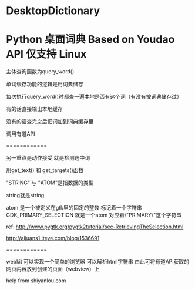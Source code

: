 # DesktopDictionary
Python 桌面词典 Based on Youdao API 
仅支持 Linux
=======================

主体查询函数为query_word()

单词缓存功能的逻辑是用词典储存

每次执行query_word()时都查一遍本地是否有这个词（有没有被词典储存过）

有的话直接输出本地缓存

没有的话查完之后把词加到词典缓存里

调用有道API

============

另一重点是动作接受 就是检测选中词

用get_text() 和 get_targets()函数

"STRING" 与 "ATOM"是指数据的类型

string就是string

atom 是一个被定义在gtk里的固定的整数 标记着一个字符串 GDK_PRIMARY_SELECTION 就是一个atom 对应着/"PRIMARY/"这个字符串

ref: 
http://www.pygtk.org/pygtk2tutorial/sec-RetrievingTheSelection.html

http://aijuans1.iteye.com/blog/1536691

============

webkit 可以实现一个简单的浏览器 可以解析html字符串 由此可将有道API获取的网页内容放到创建的页面（webview）上

help from shiyanlou.com
